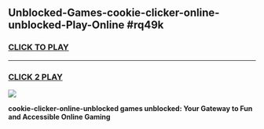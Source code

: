 
## Unblocked-Games-cookie-clicker-online-unblocked-Play-Online #rq49k
<h3>
<a href="https://news.freeplayer.one?title=cookie-clicker-online-unblocked&ref=3">CLICK TO PLAY</a></h3>
<hr>

<h3>
<a href="https://news.freeplayer.one?title=cookie-clicker-online-unblocked&ref=3">CLICK 2 PLAY</a>
  
</h3>

<a href="https://news.freeplayer.one?title=cookie-clicker-online-unblocked&ref=3"><img src="https://clearcache.store/games.png"></a>


**cookie-clicker-online-unblocked games unblocked: Your Gateway to Fun and Accessible Online Gaming**
